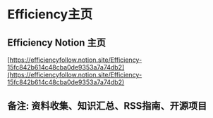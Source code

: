 # Efficiency主页
## Efficiency Notion 主页 
 [https://efficiencyfollow.notion.site/Efficiency-15fc842b614c48cba0de9353a7a74db2](https://efficiencyfollow.notion.site/Efficiency-15fc842b614c48cba0de9353a7a74db2) 
 ## 备注: 资料收集、知识汇总、RSS指南、开源项目
